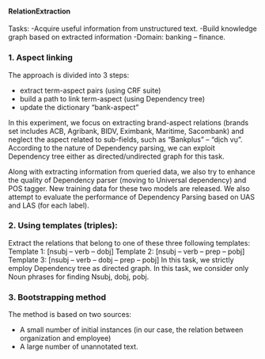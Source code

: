 #### RelationExtraction
Tasks: 
-Acquire useful information from unstructured text. 
-Build knowledge graph based on extracted information 
-Domain: banking – finance.

### 1. Aspect linking

The approach is divided into 3 steps:
+ extract term-aspect pairs (using CRF suite)
+ build a path to link term-aspect (using Dependency tree)
+ update the dictionary “bank-aspect”

In this experiment, we focus on extracting brand-aspect relations (brands set includes ACB, Agribank, BIDV, Eximbank, Maritime, Sacombank) and neglect the aspect related to sub-fields, such as “Bankplus” – “dịch vụ”. According to the nature of Dependency parsing, we can exploit Dependency tree either as directed/undirected graph for this task. 

Along with extracting information from queried data, we also try to enhance the quality of Dependency parser (moving to Universal dependency) and POS tagger. New training data for these two models are released.
We also attempt to evaluate the performance of Dependency Parsing based on UAS and LAS (for each label).

### 2. Using templates (triples):
Extract the relations that belong to one of these three following templates:
Template 1: [nsubj – verb – dobj]
Template 2: [nsubj – verb – prep – pobj]
Template 3: [nsubj – verb – dobj – prep – pobj]
In this task, we strictly employ Dependency tree as directed graph.
In this task, we consider only Noun phrases for finding Nsubj, dobj, pobj.

### 3. Bootstrapping method

The method is based on two sources:
+ A small number of initial instances (in our case, the relation between organization and employee)
+ A large number of unannotated text.


